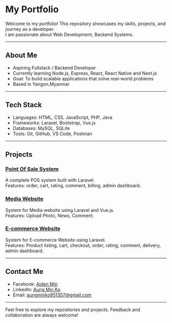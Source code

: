 #  My Portfolio

Welcome to my portfolio! This repository showcases my skills, projects, and journey as a developer.  
I am passionate about Web Development, Backend Systems.

---

##  About Me
-  Aspiring Fullstack / Backend Developer  
-  Currently learning Node.js, Express, React, React Native and Next.js 
-  Goal: To build scalable applications that solve real-world problems  
-  Based in Yangon,Myanmar  

---

##  Tech Stack
- Languages: HTML, CSS, JavaScript, PHP, Java  
- Frameworks: Laravel, Bootstrap, Vue.js  
- Databases: MySQL, SQLite
- Tools: Git, GitHub, VS Code, Postman

---

##  Projects
###  [Point Of Sale System](#)
A complete POS system built with Laravel.  
Features: order, cart, rating, comment, billing, admin dashboard.

###  [Media Website](#)
System for Media website using Laravel and Vue.js.  
Features: Upload Photo, News, Comment.

###  [E-commerce Website](#)
System for E-commerce Website using Laravel.  
Features: Product listing, cart, checkout, order, rating, comment, delivery, admin dashboard.

---

##  Contact Me
- Facebook: [Aiden Min](#)  
- LinkedIn: [Aung Min Ko](#)  
- Email: aungminko951357@gmail.com  

---

 Feel free to explore my repositories and projects. Feedback and collaboration are always welcome!
